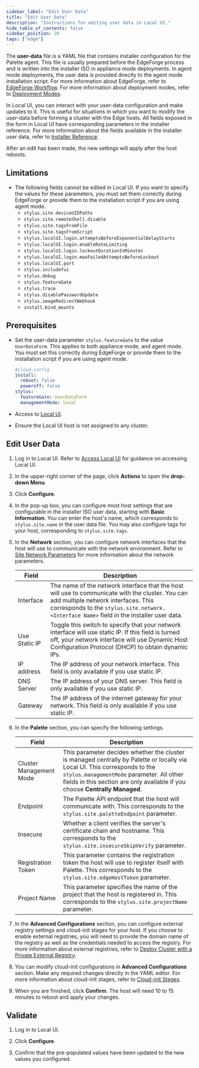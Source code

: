 ```yaml
---
sidebar_label: "Edit User Data"
title: "Edit User Data"
description: "Instructions for editing user data in Local UI."
hide_table_of_contents: false
sidebar_position: 20
tags: ["edge"]
---
```


The **user-data** file is a YAML file that contains installer configuration for the Palette agent. This file is usually
prepared before the EdgeForge process and is written into the installer ISO in appliance mode deployments. In agent mode
deployments, the user data is provided directly to the agent mode installation script. For more information about
EdgeForge, refer to [EdgeForge Workflow](../../edgeforge-workflow/edgeforge-workflow.md). For more information about
deployment modes, refer to [Deployment Modes](../../../../deployment-modes/deployment-modes.md).

In Local UI, you can interact with your user-data configuration and make updates to it. This is useful for situations in
which you want to modify the user-data before forming a cluster with the Edge hosts. All fields exposed in the form in
Local UI have corresponding parameters in the installer reference. For more information about the fields available in
the installer user data, refer to [Installer Reference](../../edge-configuration/installer-reference.md).

After an edit has been made, the new settings will apply after the host reboots.

## Limitations

- The following fields cannot be edited in Local UI. If you want to specify the values for these parameters, you must
  set them correctly during EdgeForge or provide them to the installation script if you are using agent mode.
  - `stylus.site.deviceUIDPaths`
  - `stylus.site.remoteShell.disable`
  - `stylus.site.tagsFromFile`
  - `stylus.site.tagsFromScript`
  - `stylus.localUI.login.attemptsBeforeExponentialDelayStarts`
  - `stylus.localUI.login.enableRateLimiting`
  - `stylus.localUI.login.lockoutDurationInMinutes`
  - `stylus.localUI.login.maxFailedAttemptsBeforeLockout`
  - `stylus.localUI.port`
  - `stylus.includeTui`
  - `stylus.debug`
  - `stylus.featureGate`
  - `stylus.trace`
  - `stylus.disablePasswordUpdate`
  - `stylus.imageRedirectWebhook`
  - `install.bind_mounts`

## Prerequisites

- Set the user-data parameter `stylus.featureGate` to the value `UserDataForm`. This applies to both appliance mode, and
  agent mode. You must set this correctly during EdgeForge or provide them to the installation script if you are using
  agent mode.

  ```yaml {6}
  #cloud-config
  install:
    reboot: false
    poweroff: false
  stylus:
    featureGate: UserDataForm
    managementMode: local
  ```

- Access to [Local UI](./access-console.md).

- Ensure the Local UI host is not assigned to any cluster.

## Edit User Data

1. Log in to Local UI. Refer to [Access Local UI](./access-console.md) for guidance on accessing Local UI.

2. In the upper-right corner of the page, click **Actions** to open the **drop-down Menu**.

3. Click **Configure**.

4. In the pop-up box, you can configure most host settings that are configurable in the installer ISO user data,
   starting with **Basic Information**. You can enter the host's name, which corresponds to `stylus.site.name` in the
   user data file. You may also configure tags for your host, corresponding to `stylus.site.tags`.

5. In the **Network** section, you can configure network interfaces that the host will use to communicate with the
   network environment. Refer to
   [Site Network Parameters](../../edge-configuration/installer-reference.md#site-network-parameters) for more
   information about the network parameters.

   | Field         | Description                                                                                                                                                                                                                         |
   | ------------- | ----------------------------------------------------------------------------------------------------------------------------------------------------------------------------------------------------------------------------------- |
   | Interface     | The name of the network interface that the host will use to communicate with the cluster. You can add multiple network interfaces. This corresponds to the `stylus.site.network.<Interface Name>` field in the installer user data. |
   | Use Static IP | Toggle this switch to specify that your network interface will use static IP. If this field is turned off, your network interface will use Dynamic Host Configuration Protocol (DHCP) to obtain dynamic IPs.                        |
   | IP address    | The IP address of your network interface. This field is only available if you use static IP.                                                                                                                                        |
   | DNS Server    | The IP address of your DNS server. This field is only available if you use static IP.                                                                                                                                               |
   | Gateway       | The IP address of the internet gateway for your network. This field is only available if you use static IP.                                                                                                                         |

6. In the **Palette** section, you can specify the following settings.

   | Field                   | Description                                                                                                                                                                                                                                             |
   | ----------------------- | ------------------------------------------------------------------------------------------------------------------------------------------------------------------------------------------------------------------------------------------------------- |
   | Cluster Management Mode | This parameter decides whether the cluster is managed centrally by Palette or locally via Local UI. This corresponds to the `stylus.managementMode` parameter. All other fields in this section are only available if you choose **Centrally Managed**. |
   | Endpoint                | The Palette API endpoint that the host will communicate with. This corresponds to the `stylus.site.paletteEndpoint` parameter.                                                                                                                          |
   | Insecure                | Whether a client verifies the server's certificate chain and hostname. This corresponds to the `stylus.site.insecureSkipVerify` parameter.                                                                                                              |
   | Registration Token      | This parameter contains the registration token the host will use to register itself with Palette. This corresponds to the `stylus.site.edgeHostToken` parameter.                                                                                        |
   | Project Name            | This parameter specifies the name of the project that the host is registered in. This corresponds to the `stylus.site.projectName` parameter.                                                                                                           |

7. In the **Advanced Configurations** section, you can configure external registry settings and cloud-init stages for
   your host. If you choose to enable external registries, you will need to provide the domain name of the registry as
   well as the credentials needed to access the registry. For more information about external registries, refer to
   [Deploy Cluster with a Private External Registry](../../site-deployment/deploy-custom-registries/deploy-external-registry.md).

8. You can modify cloud-init configurations in **Advanced Configurations** section. Make any required changes directly
   in the YAML editor. For more information about cloud-init stages, refer to
   [Cloud-init Stages](../../edge-configuration/cloud-init.md).

9. When you are finished, click **Confirm**. The host will need 10 to 15 minutes to reboot and apply your changes.

## Validate

1. Log in to Local UI.

2. Click **Configure**.

3. Confirm that the pre-populated values have been updated to the new values you configured.

